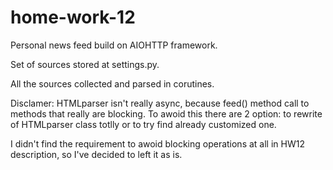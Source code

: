 # home-work-12


Personal news feed build on AIOHTTP framework.

Set of sources stored at settings.py.

All the sources collected and parsed in corutines.

Disclamer: HTMLparser isn't really async, because feed() method call to methods that really are blocking. 
To awoid this there are 2 option: to rewrite of HTMLparser class totlly  or to try find already customized one.

I didn't find the requirement to awoid blocking operations at all in HW12 description, so I've decided to left it as is.
